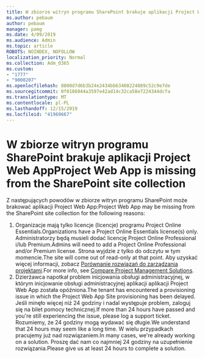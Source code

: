 ```yaml
---
title: W zbiorze witryn programu SharePoint brakuje aplikacji Project Web App
ms.author: pebaum
author: pebaum
manager: pamg
ms.date: 4/09/2019
ms.audience: Admin
ms.topic: article
ROBOTS: NOINDEX, NOFOLLOW
localization_priority: Normal
ms.collection: Adm_O365
ms.custom:
- "1777"
- "9000207"
ms.openlocfilehash: 8800d7d6b3b24e2434bb63408224089c52c9e7de
ms.sourcegitcommit: 0f0186044a3597e42ad14c32ca58e7224344dcfa
ms.translationtype: MT
ms.contentlocale: pl-PL
ms.lasthandoff: 12/15/2019
ms.locfileid: "41969667"
---
```

# <a name="project-web-app-is-missing-from-the-sharepoint-site-collection"></a><span data-ttu-id="410d1-102">W zbiorze witryn programu SharePoint brakuje aplikacji Project Web App</span><span class="sxs-lookup"><span data-stu-id="410d1-102">Project Web App is missing from the SharePoint site collection</span></span>

<span data-ttu-id="410d1-103">Z następujących powodów w zbiorze witryn programu SharePoint może brakować aplikacji Project Web App:</span><span class="sxs-lookup"><span data-stu-id="410d1-103">Project Web App may be missing from the SharePoint site collection for the following reasons:</span></span>

1. <span data-ttu-id="410d1-104">Organizacje mają tylko licencje (licencje) programu Project Online Essentials.</span><span class="sxs-lookup"><span data-stu-id="410d1-104">Organizations have a Project Online Essentials license(s) only.</span></span> <span data-ttu-id="410d1-105">Administratorzy będą musieli dodać licencję Project Online Professional i/lub Premium.</span><span class="sxs-lookup"><span data-stu-id="410d1-105">Admins will need to add a Project Online Professional and/or Premium license.</span></span> <span data-ttu-id="410d1-106">Strona wyjdzie z tylko do odczytu w tym momencie.</span><span class="sxs-lookup"><span data-stu-id="410d1-106">The site will come out of read-only at that point.</span></span> <span data-ttu-id="410d1-107">Aby uzyskać więcej informacji, zobacz [Porównanie rozwiązań do zarządzania projektami](https://products.office.com/project/compare-microsoft-project-management-software?tab=1).</span><span class="sxs-lookup"><span data-stu-id="410d1-107">For more info, see [Compare Project Management Solutions](https://products.office.com/project/compare-microsoft-project-management-software?tab=1).</span></span>
2. <span data-ttu-id="410d1-108">Dzierżawca napotkał problem inicjowania obsługi administracyjnej, w którym inicjowanie obsługi administracyjnej aplikacji aplikacji Project Web App została opóźniona.</span><span class="sxs-lookup"><span data-stu-id="410d1-108">The tenant has encountered a provisioning issue in which the Project Web App Site provisioning has been delayed.</span></span> <span data-ttu-id="410d1-109">Jeśli minęło więcej niż 24 godziny i nadal występuje problem, zaloguj się na bilet pomocy technicznej.</span><span class="sxs-lookup"><span data-stu-id="410d1-109">If more than 24 hours have passed and you're still experiencing the issue, please log a support ticket.</span></span> <span data-ttu-id="410d1-110">Rozumiemy, że 24 godziny mogą wydawać się długie.</span><span class="sxs-lookup"><span data-stu-id="410d1-110">We understand that 24 hours may seem like a long time.</span></span> <span data-ttu-id="410d1-111">W wielu przypadkach pracujemy już nad rozwiązaniem.</span><span class="sxs-lookup"><span data-stu-id="410d1-111">In many cases, we're already working on a solution.</span></span> <span data-ttu-id="410d1-112">Proszę dać nam co najmniej 24 godziny na uzupełnienie rozwiązania.</span><span class="sxs-lookup"><span data-stu-id="410d1-112">Please give us at least 24 hours to complete a solution.</span></span>
